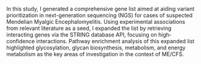 In this study, I generated a comprehensive gene list aimed at aiding variant prioritization in next-generation sequencing (NGS) for cases of suspected Mendelian Myalgic Encephalomyelitis. Using experimental associations from relevant literature as a seed, I expanded the list by retrieving interacting genes via the STRING database API, focusing on high-confidence interactions. Pathway enrichment analysis of this expanded list highlighted glycosylation, glycan biosynthesis, metabolism, and energy metabolism as the key areas of investigation in the context of ME/CFS. 
